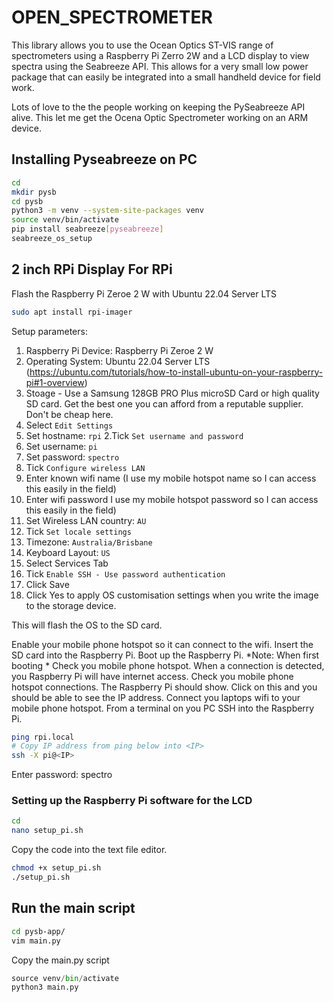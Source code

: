 # OPEN_SPECTROMETER

This library allows you to use the Ocean Optics ST-VIS range of spectrometers using a Raspberry Pi Zerro 2W and a LCD display to view spectra using the Seabreeze API. This allows for a very small low power package that can easily be integrated into a small handheld device for field work. 

Lots of love to the the people working on keeping the PySeabreeze API alive. This let me get the Ocena Optic Spectrometer working on an ARM device. 

## Installing Pyseabreeze on PC

```sh
cd
mkdir pysb
cd pysb
python3 -m venv --system-site-packages venv
source venv/bin/activate
pip install seabreeze[pyseabreeze]
seabreeze_os_setup
```

## 2 inch RPi Display For RPi

Flash the Raspberry Pi Zeroe 2 W with Ubuntu 22.04 Server LTS

```sh
sudo apt install rpi-imager
```

Setup parameters:
1. Raspberry Pi Device: Raspberry Pi Zeroe 2 W
2. Operating System: Ubuntu 22.04 Server LTS (https://ubuntu.com/tutorials/how-to-install-ubuntu-on-your-raspberry-pi#1-overview)
3. Stoage - Use a Samsung 128GB PRO Plus microSD Card or high quality SD card. Get the best one you can afford from a reputable supplier. Don't be cheap here.
4. Select `Edit Settings`
  1. Set hostname: `rpi`
  2.Tick `Set username and password`
  3. Set username: `pi`
  4. Set password: `spectro`
  5. Tick `Configure wireless LAN`
  6. Enter known wifi name (I use my mobile hotspot name so I can access this easily in the field)
  7. Enter wifi password I use my mobile hotspot password so I can access this easily in the field)
  8. Set Wireless LAN country: `AU`
  9. Tick `Set locale settings`
  10. Timezone: `Australia/Brisbane`
  11. Keyboard Layout: `US`
  12. Select Services Tab
  13. Tick `Enable SSH - Use password authentication`
  14. Click Save
  15. Click Yes to apply OS customisation settings when you write the image to the storage device.

This will flash the OS to the SD card.

Enable your mobile phone hotspot so it can connect to the wifi.
Insert the SD card into the Raspberry Pi. 
Boot up the Raspberry Pi.
*Note: When first booting *
Check you mobile phone hotspot. 
When a connection is detected, you Raspberry Pi will have internet access. Check you mobile phone hotspot connections. The Raspberry Pi should show. Click on this and you should be able to see the IP address.
Connect you laptops wifi to your mobile phone hotspot. 
From a terminal on you PC SSH into the Raspberry Pi.

```sh
ping rpi.local
# Copy IP address from ping below into <IP>
ssh -X pi@<IP>
```
Enter password: spectro

### Setting up the Raspberry Pi software for the LCD


```sh
cd
nano setup_pi.sh
```

Copy the code into the text file editor.

```sh
chmod +x setup_pi.sh
./setup_pi.sh
```
## Run the main script

```sh
cd pysb-app/
vim main.py
```

Copy the main.py script

```py
source venv/bin/activate
python3 main.py
```




